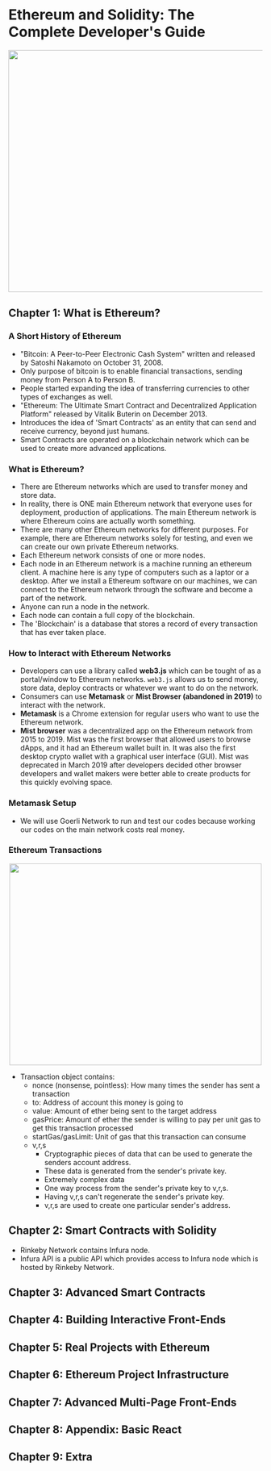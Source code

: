 # Ethereum and Solidity: The Complete Developer's Guide

<p align="center">
  <img width="1000" height="480" src="https://user-images.githubusercontent.com/41933169/217077452-339073d6-310a-425e-baab-4e76f5d56fee.jpg">
</p>

## Chapter 1: What is Ethereum?

### A Short History of Ethereum

- "Bitcoin: A Peer-to-Peer Electronic Cash System" written and released by Satoshi Nakamoto on October 31, 2008.
- Only purpose of bitcoin is to enable financial transactions, sending money from Person A to Person B.
- People started expanding the idea of transferring currencies to other types of exchanges as well.
- "Ethereum: The Ultimate Smart Contract and Decentralized Application Platform" released by Vitalik Buterin on December 2013.
- Introduces the idea of 'Smart Contracts' as an entity that can send and receive currency, beyond just humans.
- Smart Contracts are operated on a blockchain network which can be used to create more advanced applications.

### What is Ethereum?

- There are Ethereum networks which are used to transfer money and store data.
- In reality, there is ONE main Ethereum network that everyone uses for deployment, production of applications. The main Ethereum network is where Ethereum coins are actually worth something.
- There are many other Ethereum networks for different purposes. For example, there are Ethereum networks solely for testing, and even we can create our own private Ethereum networks.
- Each Ethereum network consists of one or more nodes.
- Each node in an Ethereum network is a machine running an ethereum client. A machine here is any type of computers such as a laptor or a desktop. After we install a Ethereum software on our machines, we can connect to the Ethereum network through the software and become a part of the network.
- Anyone can run a node in the network.
- Each node can contain a full copy of the blockchain.
- The 'Blockchain' is a database that stores a record of every transaction that has ever taken place.

### How to Interact with Ethereum Networks

- Developers can use a library called **web3.js** which can be tought of as a portal/window to Ethereum networks. `web3.js` allows us to send money, store data, deploy contracts or whatever we want to do on the network.
- Consumers can use **Metamask** or **Mist Browser (abandoned in 2019)** to interact with the network. 
- **Metamask** is a Chrome extension for regular users who want to use the Ethereum network. 
- **Mist browser** was a decentralized app on the Ethereum network from 2015 to 2019. Mist was the first browser that allowed users to browse dApps, and it had an Ethereum wallet built in. It was also the first desktop crypto wallet with a graphical user interface (GUI). Mist was deprecated in March 2019 after developers decided other browser developers and wallet makers were better able to create products for this quickly evolving space.

### Metamask Setup

- We will use Goerli Network to run and test our codes because working our codes on the main network costs real money.

### Ethereum Transactions

<p align="center">
  <img width="500" height="400" src="https://user-images.githubusercontent.com/41933169/217088718-72eefc4f-faf9-4a66-82cc-b1415aa187fb.png">
</p>

- Transaction object contains:
  - nonce (nonsense, pointless): How many times the sender has sent a transaction
  - to: Address of account this money is going to
  - value: Amount of ether being sent to the target address
  - gasPrice: Amount of ether the sender is willing to pay per unit gas to get this transaction processed
  - startGas/gasLimit: Unit of gas that this transaction can consume
  - v,r,s
    - Cryptographic pieces of data that can be used to generate the senders account address. 
    - These data is generated from the sender's private key.
    - Extremely complex data 
    - One way process from the sender's private key to v,r,s.
    - Having v,r,s can't regenerate the sender's private key.
    - v,r,s are used to create one particular sender's address.



## Chapter 2: Smart Contracts with Solidity
- Rinkeby Network contains Infura node.
- Infura API is a public API which provides access to Infura node which is hosted by Rinkeby Network.
## Chapter 3: Advanced Smart Contracts
## Chapter 4: Building Interactive Front-Ends
## Chapter 5: Real Projects with Ethereum
## Chapter 6: Ethereum Project Infrastructure
## Chapter 7: Advanced Multi-Page Front-Ends
## Chapter 8: Appendix: Basic React
## Chapter 9: Extra
